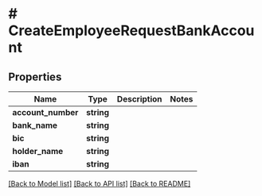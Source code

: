 # # CreateEmployeeRequestBankAccount

## Properties

Name | Type | Description | Notes
------------ | ------------- | ------------- | -------------
**account_number** | **string** |  |
**bank_name** | **string** |  |
**bic** | **string** |  |
**holder_name** | **string** |  |
**iban** | **string** |  |

[[Back to Model list]](../../README.md#models) [[Back to API list]](../../README.md#endpoints) [[Back to README]](../../README.md)
